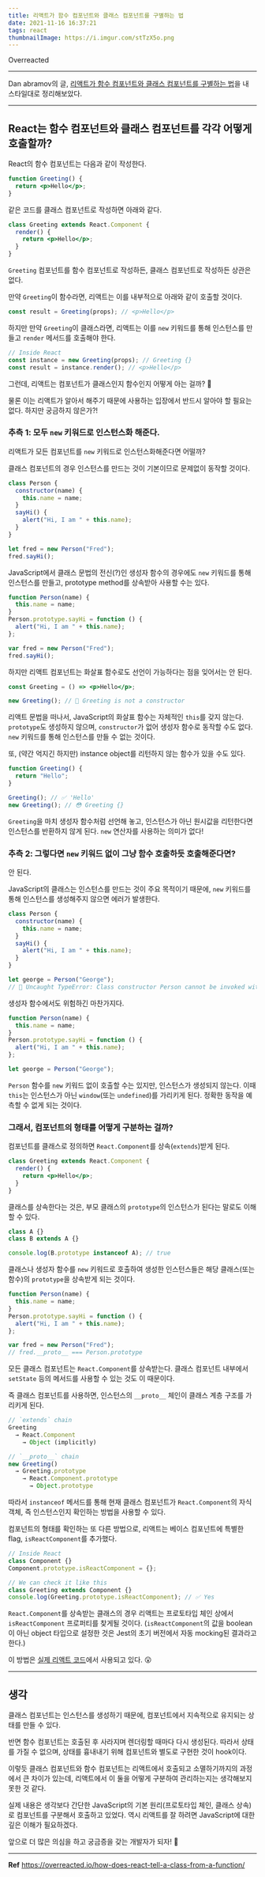 ```yaml
---
title: 리액트가 함수 컴포넌트와 클래스 컴포넌트를 구별하는 법
date: 2021-11-16 16:37:21
tags: react
thumbnailImage: https://i.imgur.com/stTzX5o.png
---
```


Overreacted

<!-- more -->

---

Dan abramov의 글, [리액트가 함수 컴포넌트와 클래스 컴포넌트를 구별하는 법](https://overreacted.io/how-does-react-tell-a-class-from-a-function/)을 내 스타일대로 정리해보았다.

---

## React는 함수 컴포넌트와 클래스 컴포넌트를 각각 어떻게 호출할까?

React의 함수 컴포넌트는 다음과 같이 작성한다.

```jsx
function Greeting() {
  return <p>Hello</p>;
}
```

같은 코드를 클래스 컴포넌트로 작성하면 아래와 같다.

```jsx
class Greeting extends React.Component {
  render() {
    return <p>Hello</p>;
  }
}
```

`Greeting` 컴포넌트를 함수 컴포넌트로 작성하든, 클래스 컴포넌트로 작성하든 상관은 없다.

만약 `Greeting`이 함수라면, 리액트는 이를 내부적으로 아래와 같이 호출할 것이다.

```jsx
const result = Greeting(props); // <p>Hello</p>
```

하지만 만약 `Greeting`이 클래스라면, 리액트는 이를 `new` 키워드를 통해 인스턴스를 만들고 `render` 메서드를 호출해야 한다.

```jsx
// Inside React
const instance = new Greeting(props); // Greeting {}
const result = instance.render(); // <p>Hello</p>
```

그런데, 리액트는 컴포넌트가 클래스인지 함수인지 어떻게 아는 걸까? 🤔

물론 이는 리액트가 알아서 해주기 때문에 사용하는 입장에서 반드시 알아야 할 필요는 없다. 하지만 궁금하지 않은가?!

### 추측 1: 모두 `new` 키워드로 인스턴스화 해준다.

리액트가 모든 컴포넌트를 `new` 키워드로 인스턴스화해준다면 어떨까?

클래스 컴포넌트의 경우 인스턴스를 만드는 것이 기본이므로 문제없이 동작할 것이다.

```jsx
class Person {
  constructor(name) {
    this.name = name;
  }
  sayHi() {
    alert("Hi, I am " + this.name);
  }
}

let fred = new Person("Fred");
fred.sayHi();
```

JavaScript에서 클래스 문법의 전신(?)인 생성자 함수의 경우에도 `new` 키워드를 통해 인스턴스를 만들고, prototype method를 상속받아 사용할 수는 있다.

```jsx
function Person(name) {
  this.name = name;
}
Person.prototype.sayHi = function () {
  alert("Hi, I am " + this.name);
};

var fred = new Person("Fred");
fred.sayHi();
```

하지만 리액트 컴포넌트는 화살표 함수로도 선언이 가능하다는 점을 잊어서는 안 된다.

```jsx
const Greeting = () => <p>Hello</p>;

new Greeting(); // 🚨 Greeting is not a constructor
```

리액트 문법을 떠나서, JavaScript의 화살표 함수는 자체적인 `this`를 갖지 않는다. `prototype`도 생성하지 않으며, `constructor`가 없어 생성자 함수로 동작할 수도 없다. `new` 키워드를 통해 인스턴스를 만들 수 없는 것이다.

또, (약간 억지긴 하지만) instance object를 리턴하지 않는 함수가 있을 수도 있다.

```jsx
function Greeting() {
  return "Hello";
}

Greeting(); // ✅ 'Hello'
new Greeting(); // 😳 Greeting {}
```

`Greeting`을 마치 생성자 함수처럼 선언해 놓고, 인스턴스가 아닌 원시값을 리턴한다면 인스턴스를 반환하지 않게 된다. `new` 연산자를 사용하는 의미가 없다!

### 추측 2: 그렇다면 `new` 키워드 없이 그냥 함수 호출하듯 호출해준다면?

안 된다.

JavaScript의 클래스는 인스턴스를 만드는 것이 주요 목적이기 때문에, `new` 키워드를 통해 인스턴스를 생성해주지 않으면 에러가 발생한다.

```jsx
class Person {
  constructor(name) {
    this.name = name;
  }
  sayHi() {
    alert("Hi, I am " + this.name);
  }
}

let george = Person("George");
// 🚨 Uncaught TypeError: Class constructor Person cannot be invoked without 'new'
```

생성자 함수에서도 위험하긴 마찬가지다.

```jsx
function Person(name) {
  this.name = name;
}
Person.prototype.sayHi = function () {
  alert("Hi, I am " + this.name);
};

let george = Person("George");
```

`Person` 함수를 `new` 키워드 없이 호출할 수는 있지만, 인스턴스가 생성되지 않는다. 이때 `this`는 인스턴스가 아닌 `window`(또는 `undefined`)를 가리키게 된다. 정확한 동작을 예측할 수 없게 되는 것이다.

### 그래서, 컴포넌트의 형태를 어떻게 구분하는 걸까?

컴포넌트를 클래스로 정의하면 `React.Component`를 상속(`extends`)받게 된다.

```jsx
class Greeting extends React.Component {
  render() {
    return <p>Hello</p>;
  }
}
```

클래스를 상속한다는 것은, 부모 클래스의 `prototype`의 인스턴스가 된다는 말로도 이해할 수 있다.

```jsx
class A {}
class B extends A {}

console.log(B.prototype instanceof A); // true
```

클래스나 생성자 함수를 `new` 키워드로 호출하여 생성한 인스턴스들은 해당 클래스(또는 함수)의 `prototype`을 상속받게 되는 것이다.

```jsx
function Person(name) {
  this.name = name;
}
Person.prototype.sayHi = function () {
  alert("Hi, I am " + this.name);
};

var fred = new Person("Fred");
// fred.__proto__ === Person.prototype
```

모든 클래스 컴포넌트는 `React.Component`를 상속받는다. 클래스 컴포넌트 내부에서 `setState` 등의 메서드를 사용할 수 있는 것도 이 때문이다.

즉 클래스 컴포넌트를 사용하면, 인스턴스의 `__proto__` 체인이 클래스 계층 구조를 가리키게 된다.

```jsx
// `extends` chain
Greeting
  → React.Component
    → Object (implicitly)

// `__proto__` chain
new Greeting()
  → Greeting.prototype
    → React.Component.prototype
      → Object.prototype
```

따라서 `instanceof` 메서드를 통해 현재 클래스 컴포넌트가 `React.Component`의 자식 객체, 즉 인스턴스인지 확인하는 방법을 사용할 수 있다.

컴포넌트의 형태를 확인하는 또 다른 방법으로, 리액트는 베이스 컴포넌트에 특별한 flag, `isReactComponent`를 추가했다.

```jsx
// Inside React
class Component {}
Component.prototype.isReactComponent = {};

// We can check it like this
class Greeting extends Component {}
console.log(Greeting.prototype.isReactComponent); // ✅ Yes
```

`React.Component`를 상속받는 클래스의 경우 리액트는 프로토타입 체인 상에서 `isReactComponent` 프로퍼티를 찾게될 것이다. (`isReactComponent`의 값을 boolean이 아닌 object 타입으로 설정한 것은 Jest의 초기 버전에서 자동 mocking된 결과라고 한다.)

이 방법은 [실제 리액트 코드](https://github.com/facebook/react/blob/769b1f270e1251d9dbdce0fcbd9e92e502d059b8/packages/react-reconciler/src/ReactFiber.js#L297-L300)에서 사용되고 있다. 😮

---

## 생각

클래스 컴포넌트는 인스턴스를 생성하기 때문에, 컴포넌트에서 지속적으로 유지되는 상태를 만들 수 있다.

반면 함수 컴포넌트는 호출된 후 사라지며 렌더링할 때마다 다시 생성된다. 따라서 상태를 가질 수 없으며, 상태를 흉내내기 위해 컴포넌트와 별도로 구현한 것이 hook이다.

이렇듯 클래스 컴포넌트와 함수 컴포넌트는 리액트에서 호출되고 소멸하기까지의 과정에서 큰 차이가 있는데, 리액트에서 이 둘을 어떻게 구분하여 관리하는지는 생각해보지 못한 것 같다.

실제 내용은 생각보다 간단한 JavaScript의 기본 원리(프로토타입 체인, 클래스 상속)로 컴포넌트를 구분해서 호출하고 있었다. 역시 리액트를 잘 하려면 JavaScript에 대한 깊은 이해가 필요하겠다.

앞으로 더 많은 의심을 하고 궁금증을 갖는 개발자가 되자! 🤩

---

**Ref** https://overreacted.io/how-does-react-tell-a-class-from-a-function/
